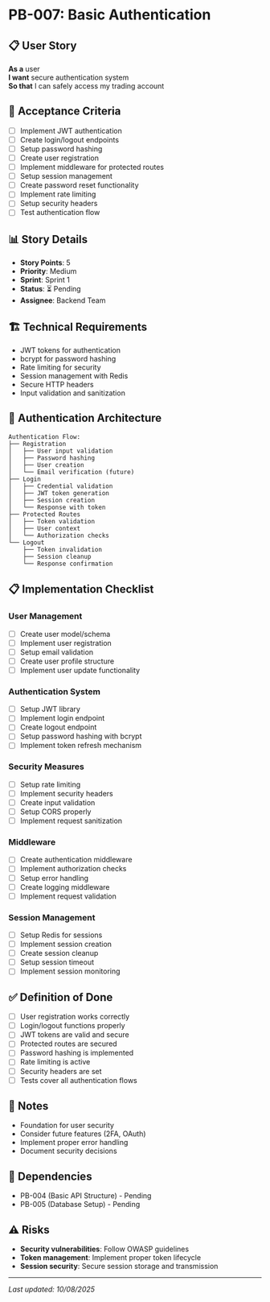 # PB-007: Basic Authentication

## 📋 User Story
**As a** user  
**I want** secure authentication system  
**So that** I can safely access my trading account

## 🎯 Acceptance Criteria
- [ ] Implement JWT authentication
- [ ] Create login/logout endpoints
- [ ] Setup password hashing
- [ ] Create user registration
- [ ] Implement middleware for protected routes
- [ ] Setup session management
- [ ] Create password reset functionality
- [ ] Implement rate limiting
- [ ] Setup security headers
- [ ] Test authentication flow

## 📊 Story Details
- **Story Points**: 5
- **Priority**: Medium
- **Sprint**: Sprint 1
- **Status**: ⏳ Pending
- **Assignee**: Backend Team

## 🏗️ Technical Requirements
- JWT tokens for authentication
- bcrypt for password hashing
- Rate limiting for security
- Session management with Redis
- Secure HTTP headers
- Input validation and sanitization

## 🔧 Authentication Architecture
```
Authentication Flow:
├── Registration
│   ├── User input validation
│   ├── Password hashing
│   ├── User creation
│   └── Email verification (future)
├── Login
│   ├── Credential validation
│   ├── JWT token generation
│   ├── Session creation
│   └── Response with token
├── Protected Routes
│   ├── Token validation
│   ├── User context
│   └── Authorization checks
└── Logout
    ├── Token invalidation
    ├── Session cleanup
    └── Response confirmation
```

## 📋 Implementation Checklist
### User Management
- [ ] Create user model/schema
- [ ] Implement user registration
- [ ] Setup email validation
- [ ] Create user profile structure
- [ ] Implement user update functionality

### Authentication System
- [ ] Setup JWT library
- [ ] Implement login endpoint
- [ ] Create logout endpoint
- [ ] Setup password hashing with bcrypt
- [ ] Implement token refresh mechanism

### Security Measures
- [ ] Setup rate limiting
- [ ] Implement security headers
- [ ] Create input validation
- [ ] Setup CORS properly
- [ ] Implement request sanitization

### Middleware
- [ ] Create authentication middleware
- [ ] Implement authorization checks
- [ ] Setup error handling
- [ ] Create logging middleware
- [ ] Implement request validation

### Session Management
- [ ] Setup Redis for sessions
- [ ] Implement session creation
- [ ] Create session cleanup
- [ ] Setup session timeout
- [ ] Implement session monitoring

## ✅ Definition of Done
- [ ] User registration works correctly
- [ ] Login/logout functions properly
- [ ] JWT tokens are valid and secure
- [ ] Protected routes are secured
- [ ] Password hashing is implemented
- [ ] Rate limiting is active
- [ ] Security headers are set
- [ ] Tests cover all authentication flows

## 📝 Notes
- Foundation for user security
- Consider future features (2FA, OAuth)
- Implement proper error handling
- Document security decisions

## 🔗 Dependencies
- PB-004 (Basic API Structure) - Pending
- PB-005 (Database Setup) - Pending

## ⚠️ Risks
- **Security vulnerabilities**: Follow OWASP guidelines
- **Token management**: Implement proper token lifecycle
- **Session security**: Secure session storage and transmission

---
*Last updated: 10/08/2025*
